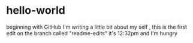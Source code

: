 # hello-world
beginning with GitHub
I'm writing a little bit about my self , this is the first edit on the branch called "readme-edits"
it's 12:32pm and I'm hungry
